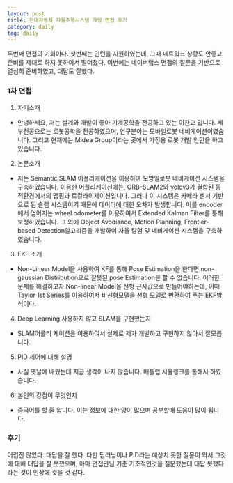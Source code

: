```yaml
---
layout: post
title: 현대자동차 자율주행시스템 개발 면접 후기
category: daily
tag: daily
---
```


두번째 면접의 기회이다. 첫번째는 인턴을 지원하였는데, 그때 네트워크 상황도 안좋고 준비를 제대로 하지 못하여서 떨어졌다. 이번에는 네이버랩스 면접의 질문을 기반으로 열심히 준비하였고, 대답도 잘했다.

### 1차 면접
1. 자기소개
  - 안녕하세요, 저는 설계와 개발이 좋아 기계공학을 전공하고 있는 이찬교 입니다. 세부전공으로는 로봇공학을 전공하였으며, 연구분야는 모바일로봇 네비게이션이였습니다. 그리고 현재에는 Midea Group이라는 곳에서 가정용 로봇 개발 인턴을 하고 있습니다.

2. 논문소개
  - 저는 Semantic SLAM 어플리케이션을 이용하여 모방일로봇 네비게이션 시스템을 구축하였습니다. 이용한 어플리케이션에는, ORB-SLAM2와 yolov3가 결합된 동적환경에서의 맵핑과 로컬라이제이션입니다. 그러나 이 시스템은 카메라 센서 기반으로 된 슬램 시스템이기 때문에 데이터에 대한 오차가 발생합니다. 이를 encoder에서 얻어지는 wheel odometer를 이용하여서 Extended Kalman Filter를 통해 보정하였습니다. 그 외에 Object Avodiance, Motion Planning, Frontier-based Detection알고리즘을 개발하여 자율 탐험 및 네비게이션 시스템을 구축하였습니다.

3. EKF 소개
  - Non-Linear Model을 사용하여 KF를 통해 Pose Estimation을 한다면 non-gaussian Distribution으로 잘못된 pose Estimation을 할 수 없습니다. 이러한 문제를 해결하고자 Non-linear Model을 선형 근사값으로 만들어야하는데, 이때 Taylor 1st Series를 이용하여서 비선형모델을 선형 모델로 변환하여 푸는 EKF방식이다.

4. Deep Learning 사용하지 않고 SLAM을 구현했는지
  - SLAM어플리 케이션을 이용하여서 실제로 제가 개발하고 구현하지 않아서 잘모릅니다.

5.  PID 제어에 대해 설명
  - 사실 옛날에 배웠는데 지금 생각이 나지 않습니다. 매틀랩 시뮬렝크를 통해서 하였습니다.

6. 본인의 강점이 무엇인지
  - 중국어를 할 줄 압니다. 이는 정보에 대한 양이 많으며 공부할때 도움이 많이 됩니다.


### 후기
어렵진 않았다. 대답을 잘 했다. 다만 딥러닝이나 PID라는 예상치 못한 질문이 와서 그것에 대해 대답을 잘 못했으며, 아마 면접관님 기준 기초적인것을 질문했는데 대답 못했다라는 것이 인상에 컷을 것 같다.
